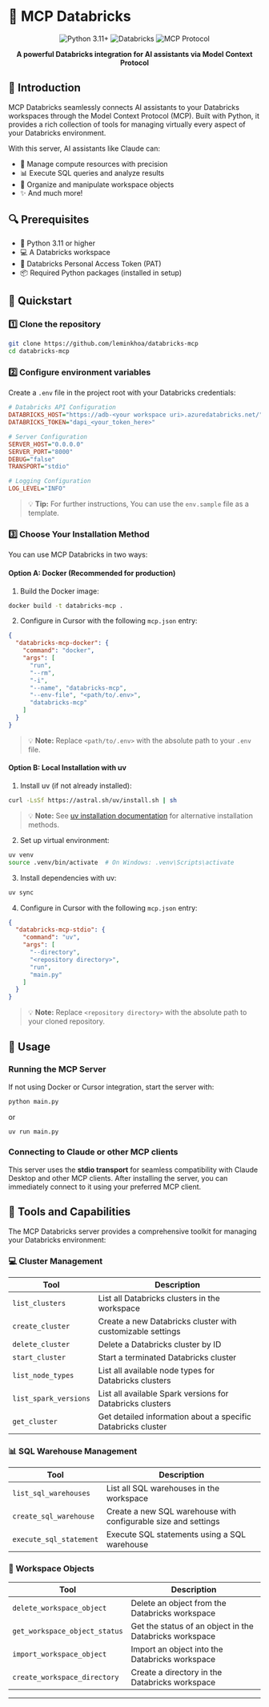 # 🚀 MCP Databricks

<div align="center">
  <img src="https://img.shields.io/badge/python-3.11+-blue.svg" alt="Python 3.11+">
  <img src="https://img.shields.io/badge/platform-Databricks-orange.svg" alt="Databricks">
  <img src="https://img.shields.io/badge/MCP-Protocol-green.svg" alt="MCP Protocol">
</div>

<p align="center">
  <b>A powerful Databricks integration for AI assistants via Model Context Protocol</b>
</p>

## 📖 Introduction

MCP Databricks seamlessly connects AI assistants to your Databricks workspaces through the Model Context Protocol (MCP). Built with Python, it provides a rich collection of tools for managing virtually every aspect of your Databricks environment.

With this server, AI assistants like Claude can:
- 🔧 Manage compute resources with precision
- 📊 Execute SQL queries and analyze results
- 📁 Organize and manipulate workspace objects
- ✨ And much more!

## 🔍 Prerequisites

- 🐍 Python 3.11 or higher
- 💻 A Databricks workspace
- 🔑 Databricks Personal Access Token (PAT)
- 📦 Required Python packages (installed in setup)

## 🚀 Quickstart

### 1️⃣ Clone the repository

```bash
git clone https://github.com/leminkhoa/databricks-mcp
cd databricks-mcp
```

### 2️⃣ Configure environment variables

Create a `.env` file in the project root with your Databricks credentials:

```ini
# Databricks API Configuration
DATABRICKS_HOST="https://adb-<your workspace uri>.azuredatabricks.net/"
DATABRICKS_TOKEN="dapi_<your_token_here>"

# Server Configuration
SERVER_HOST="0.0.0.0"
SERVER_PORT="8000"
DEBUG="false"
TRANSPORT="stdio"

# Logging Configuration
LOG_LEVEL="INFO"
```

> 💡 **Tip:** For further instructions, You can use the `env.sample` file as a template.

### 3️⃣ Choose Your Installation Method

You can use MCP Databricks in two ways:

#### Option A: Docker (Recommended for production)

1. Build the Docker image:
```bash
docker build -t databricks-mcp .
```

2. Configure in Cursor with the following `mcp.json` entry:
```json
{
  "databricks-mcp-docker": {
    "command": "docker",
    "args": [
      "run",
      "--rm",
      "-i",
      "--name", "databricks-mcp",
      "--env-file", "<path/to/.env>",
      "databricks-mcp"
    ]
  }
}
```

> 💡 **Note:** Replace `<path/to/.env>` with the absolute path to your `.env` file.

#### Option B: Local Installation with uv

1. Install uv (if not already installed):
```bash
curl -LsSf https://astral.sh/uv/install.sh | sh
```

> 💡 **Note:** See [uv installation documentation](https://docs.astral.sh/uv/getting-started/installation/#standalone-installer) for alternative installation methods.

2. Set up virtual environment:
```bash
uv venv
source .venv/bin/activate  # On Windows: .venv\Scripts\activate
```

3. Install dependencies with uv:
```bash
uv sync
```

4. Configure in Cursor with the following `mcp.json` entry:
```json
{
  "databricks-mcp-stdio": {
    "command": "uv",
    "args": [
      "--directory",
      "<repository directory>",
      "run",
      "main.py"
    ]
  }
}
```

> 💡 **Note:** Replace `<repository directory>` with the absolute path to your cloned repository.

## 🚀 Usage

### Running the MCP Server

If not using Docker or Cursor integration, start the server with:

```bash
python main.py
```

or 
```bash
uv run main.py
```

### Connecting to Claude or other MCP clients

This server uses the **stdio transport** for seamless compatibility with Claude Desktop and other MCP clients. After installing the server, you can immediately connect to it using your preferred MCP client.

## 🧰 Tools and Capabilities

The MCP Databricks server provides a comprehensive toolkit for managing your Databricks environment:

### 💻 Cluster Management

| Tool | Description |
|------|-------------|
| `list_clusters` | List all Databricks clusters in the workspace |
| `create_cluster` | Create a new Databricks cluster with customizable settings |
| `delete_cluster` | Delete a Databricks cluster by ID |
| `start_cluster` | Start a terminated Databricks cluster |
| `list_node_types` | List all available node types for Databricks clusters |
| `list_spark_versions` | List all available Spark versions for Databricks clusters |
| `get_cluster` | Get detailed information about a specific Databricks cluster |

### 📊 SQL Warehouse Management

| Tool | Description |
|------|-------------|
| `list_sql_warehouses` | List all SQL warehouses in the workspace |
| `create_sql_warehouse` | Create a new SQL warehouse with configurable size and settings |
| `execute_sql_statement` | Execute SQL statements using a SQL warehouse |

### 📁 Workspace Objects

| Tool | Description |
|------|-------------|
| `delete_workspace_object` | Delete an object from the Databricks workspace |
| `get_workspace_object_status` | Get the status of an object in the Databricks workspace |
| `import_workspace_object` | Import an object into the Databricks workspace |
| `create_workspace_directory` | Create a directory in the Databricks workspace |

---


